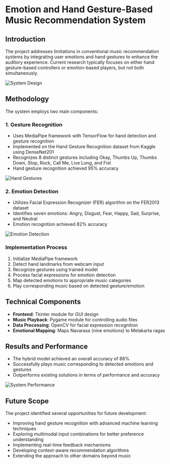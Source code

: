# Emotion and Hand Gesture-Based Music Recommendation System 


## Introduction 

The project addresses limitations in conventional music recommendation systems by integrating user emotions and hand gestures to enhance the auditory experience. Current research typically focuses on either hand gesture-based controllers or emotion-based players, but not both simultaneously.

![System Design](/api/placeholder/800/400)

## Methodology

The system employs two main components:

### 1. Gesture Recognition
- Uses MediaPipe framework with TensorFlow for hand detection and gesture recognition
- Implemented on the Hand Gesture Recognition dataset from Kaggle using DenseNet201
- Recognizes 8 distinct gestures including Okay, Thumbs Up, Thumbs Down, Stop, Rock, Call Me, Live Long, and Fist
- Hand gesture recognition achieved 95% accuracy

![Hand Gestures](/api/placeholder/600/300)

### 2. Emotion Detection
- Utilizes Facial Expression Recognizer (FER) algorithm on the FER2013 dataset
- Identifies seven emotions: Angry, Disgust, Fear, Happy, Sad, Surprise, and Neutral
- Emotion recognition achieved 82% accuracy

![Emotion Detection](/api/placeholder/600/300)

### Implementation Process
1. Initialize MediaPipe framework
2. Detect hand landmarks from webcam input
3. Recognize gestures using trained model
4. Process facial expressions for emotion detection
5. Map detected emotions to appropriate music categories
6. Play corresponding music based on detected gesture/emotion

## Technical Components

- **Frontend**: Tkinter module for GUI design
- **Music Playback**: Pygame module for controlling audio files
- **Data Processing**: OpenCV for facial expression recognition
- **Emotional Mapping**: Maps Navarasa (nine emotions) to Melakarta ragas

## Results and Performance

- The hybrid model achieved an overall accuracy of 88%
- Successfully plays music corresponding to detected emotions and gestures
- Outperforms existing solutions in terms of performance and accuracy

![System Performance](/api/placeholder/700/350)

## Future Scope

The project identified several opportunities for future development:
- Improving hand gesture recognition with advanced machine learning techniques
- Exploring multimodal input combinations for better preference understanding
- Implementing real-time feedback mechanisms
- Developing context-aware recommendation algorithms
- Extending the approach to other domains beyond music
